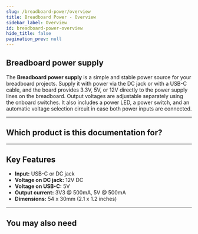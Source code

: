 ```yaml
---
slug: /breadboard-power/overview
title: Breadboard Power - Overview
sidebar_label: Overview
id: breadboard-power-overview
hide_title: false
pagination_prev: null
---
```


## Breadboard power supply

The **Breadboard power supply** is a simple and stable power source for your breadboard projects. Supply it with power via the DC jack or with a USB-C cable, and the board provides 3.3V, 5V, or 12V directly to the power supply lines on the breadboard. Output voltages are adjustable separately using the onboard switches. It also includes a power LED, a power switch, and an automatic voltage selection circuit in case both power inputs are connected.

<CenteredImage src="/img/breadboard-power/333084.jpg" alt="Breadboard power supply board" caption="Breadboard power supply board" width="500px"/>

---

## Which product is this documentation for?

<QuickLink 
  title="Breadboard power supply board" 
  description="333084"
  url="https://soldered.com/product/breadboard-power-supply-board/"
  image="/img/breadboard-power/333084.jpg" 
/>

---

## Key Features

- **Input:** USB-C or DC jack
- **Voltage on DC jack:** 12V DC
- **Voltage on USB-C:** 5V
- **Output current:** 3V3 @ 500mA, 5V @ 500mA
- **Dimensions:** 54 x 30mm (2.1 x 1.2 inches)
  
---

## You may also need

<QuickLink 
  title="Power supply 12V 2A 24W" 
  description="108769"
  url="https://soldered.com/product/power-supply-12v-2a/"
  image="/img/breadboard-power/adapter.webp" 
/>